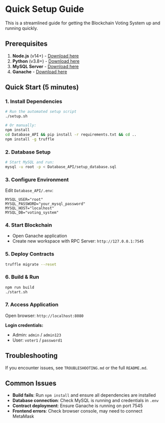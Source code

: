 # Quick Setup Guide

This is a streamlined guide for getting the Blockchain Voting System up and running quickly.

## Prerequisites

1. **Node.js** (v14+) - [Download here](https://nodejs.org/)
2. **Python** (v3.8+) - [Download here](https://python.org/)
3. **MySQL Server** - [Download here](https://dev.mysql.com/downloads/mysql/)
4. **Ganache** - [Download here](https://trufflesuite.com/ganache/)

## Quick Start (5 minutes)

### 1. Install Dependencies
```bash
# Run the automated setup script
./setup.sh

# Or manually:
npm install
cd Database_API && pip install -r requirements.txt && cd ..
npm install -g truffle
```

### 2. Database Setup
```bash
# Start MySQL and run:
mysql -u root -p < Database_API/setup_database.sql
```

### 3. Configure Environment
Edit `Database_API/.env`:
```env
MYSQL_USER="root"
MYSQL_PASSWORD="your_mysql_password"
MYSQL_HOST="localhost"
MYSQL_DB="voting_system"
```

### 4. Start Blockchain
- Open Ganache application
- Create new workspace with RPC Server: `http://127.0.0.1:7545`

### 5. Deploy Contracts
```bash
truffle migrate --reset
```

### 6. Build & Run
```bash
npm run build
./start.sh
```

### 7. Access Application
Open browser: `http://localhost:8080`

**Login credentials:**
- Admin: `admin` / `admin123`
- User: `voter1` / `password1`

## Troubleshooting

If you encounter issues, see `TROUBLESHOOTING.md` or the full `README.md`.

## Common Issues

- **Build fails**: Run `npm install` and ensure all dependencies are installed
- **Database connection**: Check MySQL is running and credentials in `.env`
- **Contract deployment**: Ensure Ganache is running on port 7545
- **Frontend errors**: Check browser console, may need to connect MetaMask